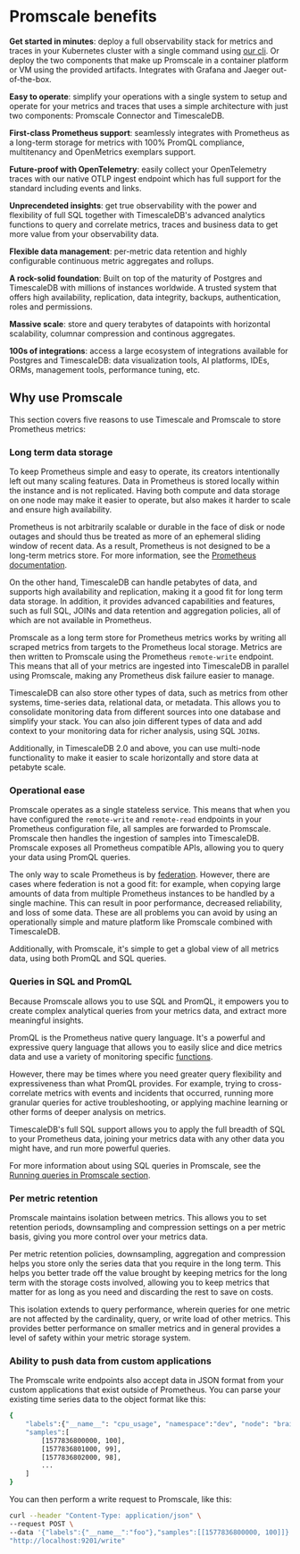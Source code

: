 # Promscale benefits

**Get started in minutes**: deploy a full observability stack for metrics and
traces in your Kubernetes cluster with a single command using [our cli](tobs). Or deploy
the two components that make up Promscale in a container platform or VM using
the provided artifacts. Integrates with Grafana and Jaeger out-of-the-box.

**Easy to operate**: simplify your operations with a single system to setup and
operate for your metrics and traces that uses a simple architecture with just two
components: Promscale Connector and TimescaleDB.

**First-class Prometheus support**: seamlessly integrates with Prometheus as
a long-term storage for metrics with 100% PromQL compliance, multitenancy and
OpenMetrics exemplars support.

**Future-proof with OpenTelemetry**: easily collect your OpenTelemetry traces
with our native OTLP ingest endpoint which has full support for the standard
including events and links.

**Unprecendeted insights**: get true observability with the power and
flexibility of full SQL together with TimescaleDB's advanced analytics functions
to query and correlate metrics, traces and business data to get more value from
your observability data.

**Flexible data management**: per-metric data retention and highly configurable
continuous metric aggregates and rollups.

**A rock-solid foundation**: Built on top of the maturity of Postgres and
TimescaleDB with millions of instances worldwide. A trusted system that offers high
availability, replication, data integrity, backups, authentication, roles and
permissions.

**Massive scale**: store and query terabytes of datapoints with horizontal
scalability, columnar compression and continous aggregates.

**100s of integrations**: access a large ecosystem of integrations available
for Postgres and TimescaleDB: data visualization tools, AI platforms, IDEs, ORMs,
management tools, performance tuning, etc.

## Why use Promscale
This section covers five reasons to use Timescale and Promscale to store
Prometheus metrics:

### Long term data storage
To keep Prometheus simple and easy to operate, its creators intentionally left
out many scaling features. Data in Prometheus is stored locally within the
instance and is not replicated. Having both compute and data storage on one node
may make it easier to operate, but also makes it harder to scale and ensure high
availability.

Prometheus is not arbitrarily scalable or durable in the face of disk or node
outages and should thus be treated as more of an ephemeral sliding window of
recent data. As a result, Prometheus is not designed to be a long-term metrics
store. For more information, see the
[Prometheus documentation][prometheus-storage-docs].

On the other hand, TimescaleDB can handle petabytes of data, and supports high
availability and replication, making it a good fit for long term data storage.
In addition, it provides advanced capabilities and features, such as full SQL,
JOINs and data retention and aggregation policies, all of which are not
available in Prometheus.

Promscale as a long term store for Prometheus metrics works by writing all
scraped metrics from targets to the Prometheus local storage. Metrics are then
written to Promscale using the Prometheus `remote-write` endpoint. This means
that all of your metrics are ingested into TimescaleDB in parallel using
Promscale, making any Prometheus disk failure easier to manage.

TimescaleDB can also store other types of data, such as metrics from other
systems, time-series data, relational data, or metadata. This allows you to
consolidate monitoring data from different sources into one database and
simplify your stack. You can also join different types of data and add context
to your monitoring data for richer analysis, using SQL `JOIN`s.

Additionally, in TimescaleDB 2.0 and above, you can use multi-node functionality to
make it easier to scale horizontally and store data at petabyte scale.

### Operational ease
Promscale operates as a single stateless service. This means that when you have
configured the `remote-write` and `remote-read` endpoints in your Prometheus
configuration file, all samples are forwarded to Promscale. Promscale then
handles the ingestion of samples into TimescaleDB. Promscale exposes all
Prometheus compatible APIs, allowing you to query your data using PromQL
queries.

The only way to scale Prometheus is by [federation][prometheus-federation].
However, there are cases where federation is not a good fit: for example, when
copying large amounts of data from multiple Prometheus instances to be handled
by a single machine. This can result in poor performance, decreased reliability,
and loss of some data. These are all problems you can avoid by using an
operationally simple and mature platform like Promscale combined with
TimescaleDB.

Additionally, with Promscale, it's simple to get a global view of all metrics
data, using both PromQL and SQL queries.

### Queries in SQL and PromQL
Because Promscale allows you to use SQL and PromQL, it empowers you to create
complex analytical queries from your metrics data, and extract more meaningful
insights.

PromQL is the Prometheus native query language. It's a powerful and expressive
query language that allows you to easily slice and dice metrics data and use a
variety of monitoring specific [functions][promql-functions].

However, there may be times where you need greater query flexibility and
expressiveness than what PromQL provides. For example, trying to cross-correlate
metrics with events and incidents that occurred, running more granular queries
for active troubleshooting, or applying machine learning or other forms of
deeper analysis on metrics.

TimescaleDB's full SQL support allows you to apply the full breadth of SQL to
your Prometheus data, joining your metrics data with any other data you might
have, and run more powerful queries.

For more information about using SQL queries in Promscale, see the
[Running queries in Promscale section][promscale-run-queries].

### Per metric retention
Promscale maintains isolation between metrics. This allows you to set retention
periods, downsampling and compression settings on a per metric basis, giving you
more control over your metrics data.

Per metric retention policies, downsampling, aggregation and compression helps
you store only the series data that you require in the long term. This helps you
better trade off the value brought by keeping metrics for the long term with the
storage costs involved, allowing you to keep metrics that matter for as long as
you need and discarding the rest to save on costs.

This isolation extends to query performance, wherein queries for one metric are
not affected by the cardinality, query, or write load of other metrics. This
provides better performance on smaller metrics and in general provides a level
of safety within your metric storage system.

### Ability to push data from custom applications
The Promscale write endpoints also accept data in JSON format from your custom applications that exist outside of Prometheus. You can parse your existing time series data to the object format like this:
```bash
{
    "labels":{"__name__": "cpu_usage", "namespace":"dev", "node": "brain"},
    "samples":[
        [1577836800000, 100],
        [1577836801000, 99],
        [1577836802000, 98],
        ...
    ]
}
```

You can then perform a write request to Promscale, like this:
```bash
curl --header "Content-Type: application/json" \
--request POST \
--data '{"labels":{"__name__":"foo"},"samples":[[1577836800000, 100]]}' \
"http://localhost:9201/write"
```


[prometheus-storage-docs]: https://prometheus.io/docs/prometheus/latest/storage/
[writing-to-promscale]: https://github.com/timescale/promscale/blob/master/docs/writing_to_promscale.md
[multinode-blog]:https://blog.timescale.com/blog/timescaledb-2-0-a-multi-node-petabyte-scale-completely-free-relational-database-for-time-series/
[prometheus-federation]: https://prometheus.io/docs/prometheus/latest/federation/
[promql-functions]: https://prometheus.io/docs/prometheus/latest/querying/functions/
[promscale-run-queries]: promscale/:currentVersion:/promscale-run-queries
[tobs]: promscale/:currentVersion:/installation/tobs